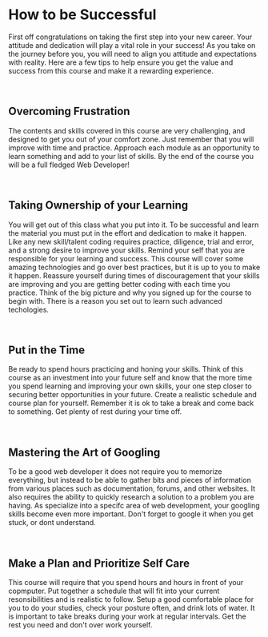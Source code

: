 # How to be Successful
First off congratulations on taking the first step into your new career. Your attitude and dedication will play a vital role in your success! As you take on the journey before you, you will need to align you attitude and expectations with reality. Here are a few tips to help ensure you get the value and success from this course and make it a rewarding experience.
<p>&nbsp;</p>

## Overcoming Frustration

The contents and skills covered in this course are very challenging, and designed to get you out of your comfort zone. Just remember that you will improve with time and practice. Approach each module as an opportunity to learn something and add to your list of skills. By the end of the course you will be a full fledged Web Developer!
<p>&nbsp;</p>

## Taking Ownership of your Learning

You will get out of this class what you put into it. To be successful and learn the material you must put in the effort and dedication to make it happen. Like any new skill/talent coding requires practice, diligence, trial and error, and a strong desire to improve your skills. Remind your self that you are responsible for your learning and success. This course will cover some amazing technologies and go over best practices, but it is up to you to make it happen. Reassure yourself during times of discouragement that your skills are improving and you are getting better coding with each time you practice. Think of the big picture and why you signed up for the course to begin with. There is a reason you set out to learn such advanced techologies.
<p>&nbsp;</p>

## Put in the Time

Be ready to spend hours practicing and honing your skills. Think of this course as an investment into your future self and know that the more time you spend learning and improving your own skills, your one step closer to securing better opportunities in your future. Create a realistic schedule and course plan for yourself. Remember it is ok to take a break and come back to something. Get plenty of rest during your time off.
<p>&nbsp;</p>

## Mastering the Art of Googling

To be a good web developer it does not require you to memorize everything, but instead to be able to gather bits and pieces of information from various places such as documentation, forums, and other websites. It also requires the ability to quickly research a solution to a problem you are having. As specialize into a specifc area of web development, your googling skills become even more important. Don't forget to google it when you get stuck, or dont understand.
<p>&nbsp;</p>

## Make a Plan and Prioritize Self Care

This course will require that you spend hours and hours in front of your copmputer. Put together a schedule that will fit into your current resonsibilities and is realistic to follow. Setup a good comfortable place for you to do your studies, check your posture often, and drink lots of water. It is important to take breaks during your work at regular intervals. Get the rest you need and don't over work yourself.